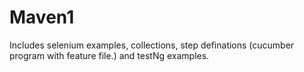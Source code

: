 # Maven1
Includes selenium examples, collections, step definations (cucumber program with feature file.) and testNg examples.
